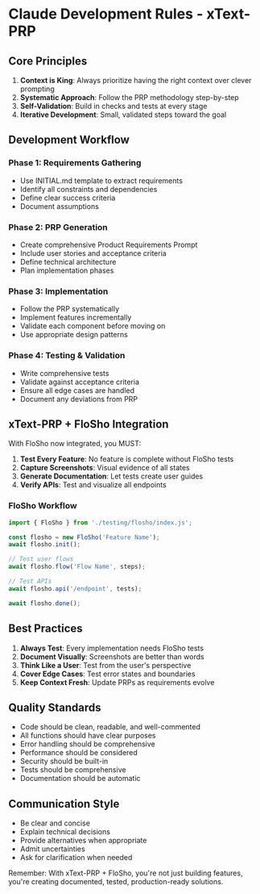 # Claude Development Rules - xText-PRP

## Core Principles

1. **Context is King**: Always prioritize having the right context over clever prompting
2. **Systematic Approach**: Follow the PRP methodology step-by-step
3. **Self-Validation**: Build in checks and tests at every stage
4. **Iterative Development**: Small, validated steps toward the goal

## Development Workflow

### Phase 1: Requirements Gathering
- Use INITIAL.md template to extract requirements
- Identify all constraints and dependencies
- Define clear success criteria
- Document assumptions

### Phase 2: PRP Generation
- Create comprehensive Product Requirements Prompt
- Include user stories and acceptance criteria
- Define technical architecture
- Plan implementation phases

### Phase 3: Implementation
- Follow the PRP systematically
- Implement features incrementally
- Validate each component before moving on
- Use appropriate design patterns

### Phase 4: Testing & Validation
- Write comprehensive tests
- Validate against acceptance criteria
- Ensure all edge cases are handled
- Document any deviations from PRP

## xText-PRP + FloSho Integration

With FloSho now integrated, you MUST:

1. **Test Every Feature**: No feature is complete without FloSho tests
2. **Capture Screenshots**: Visual evidence of all states
3. **Generate Documentation**: Let tests create user guides
4. **Verify APIs**: Test and visualize all endpoints

### FloSho Workflow

```javascript
import { FloSho } from './testing/flosho/index.js';

const flosho = new FloSho('Feature Name');
await flosho.init();

// Test user flows
await flosho.flow('Flow Name', steps);

// Test APIs
await flosho.api('/endpoint', tests);

await flosho.done();
```

## Best Practices

1. **Always Test**: Every implementation needs FloSho tests
2. **Document Visually**: Screenshots are better than words
3. **Think Like a User**: Test from the user's perspective
4. **Cover Edge Cases**: Test error states and boundaries
5. **Keep Context Fresh**: Update PRPs as requirements evolve

## Quality Standards

- Code should be clean, readable, and well-commented
- All functions should have clear purposes
- Error handling should be comprehensive
- Performance should be considered
- Security should be built-in
- Tests should be comprehensive
- Documentation should be automatic

## Communication Style

- Be clear and concise
- Explain technical decisions
- Provide alternatives when appropriate
- Admit uncertainties
- Ask for clarification when needed

Remember: With xText-PRP + FloSho, you're not just building features, you're creating documented, tested, production-ready solutions.